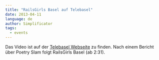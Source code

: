 ```yaml
---
title: "RailsGirls Basel auf Telebasel"
date: 2013-04-11
language: de
author: Simplificator
tags:
  - events
---
```


Das Video ist auf der [Telebasel Webseite](http://www.telebasel.ch/de/tv-archiv/&id=366823941) zu finden. Nach einem Bericht über Poetry Slam folgt RailsGirls Basel (ab 2:31).
